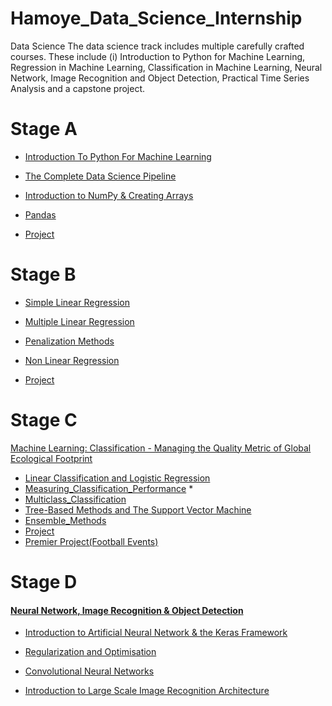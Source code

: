 # Hamoye_Data_Science_Internship


Data Science
The data science track includes multiple carefully crafted courses. These include (i)
Introduction to Python for Machine Learning, Regression in Machine Learning,
Classification in Machine Learning, Neural Network, Image Recognition and Object
Detection, Practical Time Series Analysis and a capstone project.

# Stage A
- [Introduction To Python For Machine Learning](https://github.com/yaswanthteja/HDSC-Introduction-to-Python-for-machine-learning)
- [The Complete Data Science Pipeline](https://github.com/yaswanthteja/Hamoye_Data_Science_Internship/blob/main/Introduction/Getting%20Started%20With%20Python%20%26%20Data%20Analysis.md)

- [Introduction to NumPy & Creating Arrays](https://github.com/yaswanthteja/Hamoye_Data_Science_Internship/blob/main/Introduction/NumPy%20Array%20and%20Vectorization.md)

- [Pandas](https://github.com/yaswanthteja/Hamoye_Data_Science_Internship/blob/main/Introduction/Pandas%20.md)
- [Project](https://github.com/yaswanthteja/HDSC-Introduction-to-Python-for-machine-learning)

# Stage B

- [Simple Linear Regression ](https://github.com/yaswanthteja/Hamoye_Data_Science_Internship/tree/main/Simple%20Linear%20Regression%20Model)
- [Multiple Linear Regression ](https://github.com/yaswanthteja/Hamoye_Data_Science_Internship/tree/main/Multiple%20Linear%20Regression)
- [Penalization Methods](https://github.com/yaswanthteja/Hamoye_Data_Science_Internship/tree/main/Penalization%20Methods)
- [Non Linear Regression](https://github.com/yaswanthteja/Hamoye_Data_Science_Internship/tree/main/Non-Linear%20Regression)


- [Project](https://github.com/yaswanthteja/HDSC_Predicting_Energy_Efficiency_of_Buildings)

# Stage C

[Machine Learning: Classification - Managing the Quality Metric of Global Ecological Footprint](https://github.com/yaswanthteja/HDSC_Machine-Learning_Classification_Managing_the_Quality_Metric_of_Global_Ecological_Footprint)

- [Linear Classification and Logistic Regression](https://github.com/yaswanthteja/Hamoye_Data_Science_Internship/tree/main/Linear_Classification_and_Logistic_Regression)
- [Measuring_Classification_Performance](https://github.com/yaswanthteja/Hamoye_Data_Science_Internship/blob/main/Measuring_Classification_Performance/Measuring_Classification_Performance.md) *
- [Multiclass_Classification](https://github.com/yaswanthteja/Hamoye_Data_Science_Internship/blob/main/Multiclass_Classification/Multiclass_Classification.md)
- [Tree-Based Methods and The Support Vector Machine](https://github.com/yaswanthteja/Hamoye_Data_Science_Internship/blob/main/Tree-Based_Methods_and_The_Support_Vector_Machine/Tree-Based_Methods_and_The_Support_Vector_Machine.md)
- [Ensemble_Methods](https://github.com/yaswanthteja/Hamoye_Data_Science_Internship/blob/main/Ensemble_Methods/Ensemble_Methods.md)
- [Project](https://github.com/yaswanthteja/HDSC_Machine-Learning_Classification_Managing_the_Quality_Metric_of_Global_Ecological_Footprint/blob/main/StabilityPredicting.ipynb)
- [Premier Project(Football Events)](https://github.com/yaswanthteja/Football_Event_Analysis/)


# Stage D
 
 #### [Neural Network, Image Recognition & Object Detection](https://github.com/yaswanthteja/Hamoye_Data_Science_Internship/tree/main/Neural%20Network%2C%20Image%20Recognition%20%26%20Object%20Detection/Introduction%20to%20Artificial%20Neural%20Networks%20and%20the%20Keras%20framework)
- [Introduction to Artificial Neural Network & the Keras Framework](https://github.com/yaswanthteja/Hamoye_Data_Science_Internship/blob/main/Neural%20Network%2C%20Image%20Recognition%20%26%20Object%20Detection/Introduction%20to%20Artificial%20Neural%20Networks%20and%20the%20Keras%20framework/Introduction%20to%20Artificial%20Neural%20Networks%20and%20the%20Keras%20framework.md)
- [Regularization and Optimisation](https://github.com/yaswanthteja/Hamoye_Data_Science_Internship/tree/main/Neural%20Network%2C%20Image%20Recognition%20%26%20Object%20Detection/Regularization%20and%20Optimisation)
- [Convolutional Neural Networks](https://github.com/yaswanthteja/Hamoye_Data_Science_Internship/blob/main/Neural%20Network%2C%20Image%20Recognition%20%26%20Object%20Detection/Convolutional%20Neural%20Networks/Convolutional%20Neural%20Networks.md)

- [Introduction to Large Scale Image Recognition Architecture](https://github.com/yaswanthteja/Hamoye_Data_Science_Internship/blob/main/Neural%20Network%2C%20Image%20Recognition%20%26%20Object%20Detection/Introduction%20to%20Large%20Scale%20Image%20Recognition%20Architecture/Introduction%20to%20Large%20Scale%20Image%20Recognition%20Architecture.md)
